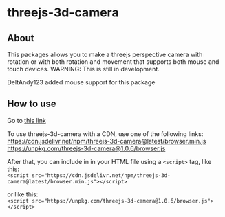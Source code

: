 # threejs-3d-camera
## About
This packages allows you to make a threejs perspective camera with rotation or with both rotation and movement that supports both mouse and touch devices. WARNING: This is still in development.

DeltAndy123 added mouse support for this package

## How to use
Go to [this link](https://github.com/5MDM/threejs-3d-camera/wiki) 

To use threejs-3d-camera with a CDN, use one of the following links:  
https://cdn.jsdelivr.net/npm/threejs-3d-camera@latest/browser.min.js  
https://unpkg.com/threejs-3d-camera@1.0.6/browser.js  

After that, you can include in in your HTML file using a `<script>` tag, like this:  
`<script src="https://cdn.jsdelivr.net/npm/threejs-3d-camera@latest/browser.min.js"></script>`

or like this:  
`<script src="https://unpkg.com/threejs-3d-camera@1.0.6/browser.js"></script>`
